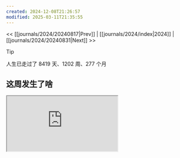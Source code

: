 ```yaml
---
created: 2024-12-08T21:26:57
modified: 2025-03-11T21:35:55
---
```


<< [[journals/2024/20240817|Prev]] | [[journals/2024/index|2024]] | [[journals/2024/20240831|Next]] >>

> [!tip]
  > 人生已走过了 8419 天、1202 周、277 个月

## 这周发生了啥

<iframe src="https://www.youtube.com/embed/bTqSs4n7ZGg" allow="accelerometer; autoplay; clipboard-write; encrypted-media; gyroscope; picture-in-picture; web-share" referrerpolicy="strict-origin-when-cross-origin" allowfullscreen/><center>via: <a href='https://www.youtube.com/watch?v=bTqSs4n7ZGg' target='_blank' class='external-link'>https://www.youtube.com/watch?v=bTqSs4n7ZGg</a></center>

### [[VXwbvf-UAco-世界上有太多孤独的人-缺乏迈出第一步的勇气-经典高分治愈公路电影-160万人打出8-9高分-17分钟看完2019年真实事件改编传记电影-绿皮书]]

### RSS TG 频道相继取关

不清楚是否官方的缓存时间过长，会漏消息，最终的结论还是需要自己写一个监控 BOT，如果有新的内容，那么就发出来

### 倒余额，准备买黑神话，￥107 => ￥140 左右

我发现，黑神话这波流量，直接把代购的价格全都抬高了，看 PY 的评论区，在解禁之前，渠道价格在 180 左右，现在的价格直接逼近原价，但还是有非常多的人购买。虽然我这次没忍住到余额了，但我决定还是继续忍着，等着自己的库存全部清理过后，我才会继续购买游戏。 [[1197-fix-depression-towards-gaming]]

<iframe src='https://www.iflow.work' style='height:40vh;width:100%' class='iframe-radius' allow='fullscreen'/><center>via: <a href='https://www.iflow.work' target='_blank' class='external-link'>https://www.iflow.work</a></center>

> [!note]
      > BUFF 购入 CSGO 的饰品有**七天的冷却期**，才可以交易

大概是七折，发现整个交易的流程都无感 Steam，完全由脚本操作；

- [【教程贴】如何用电脑发送报价_网易BUFF饰品交易平台](https://buff.163.com/news/9376)
- [[紧跟时事]给兄弟们科普一下挂刀](https://nga.178.com/read.php?tid=37337292&rand=2)

### [[8Q6z8OFGzcw-我怎么可能是-地域黑-呢-明明是-全黑-——黑一把中国农村社会整体]]

### [[dnP2nHaEFSM-闲聊-现在流行的-穷鬼套餐-与十年前-省钱攻略-有什么不同-以及再次说说如何应对往下的十年]]

[[bu0ZFfyKFoA-美国为什么一定要禁Tiktok-长期刷短视频真的会让大脑萎缩吗-抖音Tiktok崛起之路上不为人知的秘密-She's-Xiaowu-小乌]]

刷抖音、玩王者，真的让人上瘾，我们必须控制；

### [[04OsMQbA5qQ-如何根除和预防-腰肌劳损-大多数人不知道的病因]]

 腰肌劳损，减少低头

### [[-FoqPDHbBhA-貓咪-正在拿捏人類-為什麼只對人類喵喵叫-呼嚕聲竟有治愈之力-爲何會有十橘九胖之謎-層層撥解-我們發現了貓咪的真相-自說自話的總裁]]

养猫的确像养孩子

### [[HNapnDvLKTs-Why-is-THIS-The-USB-Logo]]

### [[52pCpBu_iVQ-逃避者恢复指南]]

### Others

- 苹果推出其播客应用的 Web 版本
    https://podcasts.apple.com/cn/home
  - 导入，导出订阅的可能？
  - https://jiacai2050.github.io/podcasts-opml-exporter/·

## 人类一思考，上帝就发笑
### 彩礼

> 上进心是个幌子，本质就是嫌贫爱富
  https://www.v2ex.com/t/1065085

> 众所周知，彩礼是在“卖女儿”和“婚育补偿”之间左右横跳的
  具体则取决于集美这次要批判的男人是她爹还是她老公
  https://www.v2ex.com/t/1065275

## 沙发土豆的自我修养

### 花开公路

  发现女主们一点都不介意生活在房车里，空间比较狭小，但是我想当好奇他们如何上厕所，尤其是在有了孩子之后，性生活要如何安排；

- https://www.youtube.com/watch?v=xr2BAKn2HuI
- https://www.youtube.com/watch?v=SaC8nDufvUs

## 这周有什么多快好省的东西吗？
### [[nuphy]] air75 V2，￥550 [[nuphy-air75-v2]]

卖家在交易成功后，就删除了商品链接，这让我有点不爽，有种自己再次上当的感觉；

    - 我觉得下次可以当一个摸摸党，如果从京东/淘宝上买回来的东西真的喜欢，权衡二手市场价格，如有必要，退掉重来便是； #workflow

    - 拿到手的第一感觉就是，75 相比 96 真是好用多了，盲打定位方向键太方便了，即使是牺牲小键盘但依然值得，所以到手后直接把 96 的键盘挂在了二手市场，但是行情比较差，当年将近

### Redmi Note 12 TPro，￥1000

总体橙色偏差，应该直接联系卖家退回的，属于当时几分钟内头脑发热的冲动消费，实际上可以刷的包非常少，唯一的有点就是 LCD 屏幕，和 ACE 3V 的处境有点相似，但是 ACE 可以开家人守护，可以远程操控家人的手机，所以我觉得这点更加重要，加上 MIUI 还不能秒解 BL，需要等待一个星期，简直是买回来一个爹。

这样的作风，有点像是我手上这台 SE3，所以我就有一种感觉，所有的安卓手机都在学苹果，玩独裁，甚至连 Google 也是一样，用户的权力一步步收紧，两者并不是各自开花，而是趋同于一种东西。究竟远方的东西是什么，我现在还看不清，但我知道，我一定不喜欢。

更新：拼多多 1900 还需要整点抢券，如果像我一样，这点点，那点点，最后还是没有找到入口，券也没有自动抢，最后错过了着仅有一分钟的机会的话，等待我的又是两个小时之后的活动会场，我觉得非常内耗，我只是想要用一个比较合理的市场价买一部手机，却三番五次被商家和平台这样戏弄，我觉得不值当，我觉得用户不应该这样自降身价，这样廉价；

其实备用机的选择，真的很让人纠结，三星那边系统调教的不如国内，但是功能很齐全，也能解锁通刷国际版，但是国内很多的性价比机器，是主打国内的，代码树都是不开源的，所以就没有第三方包可以通刷，虽然 GSI 硬刷也可以，但是你买了一个手机，到头来相机不能用、电话不能打，有时候甚至直接变砖头，那我何必呢？

---

- [[~这手机类原生资源有点少啊]]
- [[~三星S21刷入类原生]]

| 厂商      | 是否可解锁 BL （ 2023 年 11 月 10 日的情况）                          | 解锁后是否有保修           | 解锁后其他影响                 |
| ------- | -------------------------------------------------------- | ------------------ | ----------------------- |
| 华为      | 常规渠道不可解锁，部分老机型可在 EMUI 解锁后升级至 HarmonyOS 并保留解锁状态           | 不确定                | 不确定                     |
| 小米      | MIUI 机型绑定 168 小时，HyperOS 机型需求较为繁琐（答题、社区 5 级、实名、绑定 72 小时） | 无，有说法是售后会灵活操作，回锁恢复 | 无法从 MIUIOTA 升级至 HyperOS |
| 1+      | 可立即解锁                                                    | 有                  | TEE 损坏，回锁恢复             |
| OPPO    | 部分机型可以，需绑定 1 月                                           | 有                  | 不确定                     |
| realme  | 部分机型可以                                                   | 有                  | 不确定                     |
| VIVO    | 部分机型可通过第三方服务解锁                                           | 无                  | 不确定                     |
| 三星      | 可立即解锁                                                    | 无                  | KNOX 熔断                 |
| 索尼      | 需申请解锁码                                                   | 无                  | 不确定                     |
| 中兴（努比亚） | 新机型阉割 abl 导致无法解锁                                         | 不确定                | 不确定                     |
| 联想      | 需申请解锁文件                                                  | 无，回锁恢复             | 不确定                     |
| 摩托罗拉    | 需绑定 My Moto Care ，并申请解锁文件                                | 无，无法回锁             | 不确定                     |
| 魅族      | 官方不提供解锁，但是提供 root ，部分机型可通过第三方服务解锁                        | 无                  | root 后 OTA 失效           |

https://fast.v2ex.com/t/990560

> 这两天在给小新 pad pro12.7 做原生系统的时候，发现小新家的 870 设备代码高度统一，在这个纯 WiFi 的板子里面竟然还有 ims，framework 的 overlay 里面也发现了不少相关的网络制式代码，可以说如果这款板子的原生可以开发顺利的话，我写的 dt 应该很容易就可以移植到
> https://www.coolapk.com/feed/49476659?shareKey=MjdhZTcwMDg1ZjA1NjZjN2MwYTc~

#### MIUI 解锁

> 恢复出厂然后再降级 setting ，基本都可以秒杀
> https://fast.v2ex.com/t/1056072

解锁工具，替代官方: https://github.com/offici5l/MiUnlockTool ，可惜我失败了

```
code 20036
Please unlock 51 hours later. And do not add your account in MIUI again, otherwise you will wait from scratch
You can unlock on: 2024-08-26 20:00
```

- HyperOS Bypass 脚本: https://github.com/MlgmXyysd/Xiaomi-HyperOS-BootLoader-Bypass

## 这周有吃什么好吃的吗？

### 红油抄手

### 重庆小面

### 酸辣粉

### 卤味 + 烧饼
